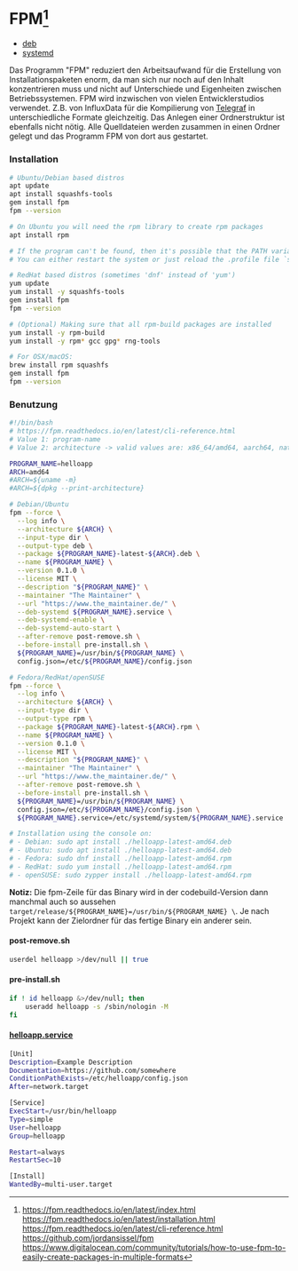 # FPM[^1]

- [deb](https://github.com/Tornado3P9/ProjektC/blob/doc/deb.md)
- [systemd](https://github.com/Tornado3P9/ProjektC/blob/doc/systemd.md)

Das Programm "FPM" reduziert den Arbeitsaufwand für die Erstellung von Installationspaketen enorm, da man sich nur noch auf den Inhalt konzentrieren muss und nicht auf Unterschiede und Eigenheiten zwischen Betriebssystemen.
FPM wird inzwischen von vielen Entwicklerstudios verwendet. Z.B. von InfluxData für die Kompilierung von [Telegraf](https://github.com/influxdata/telegraf/blob/577c0462b8a0c0f98e822672091d9cf6916427d9/Makefile) in unterschiedliche Formate gleichzeitig.
Das Anlegen einer Ordnerstruktur ist ebenfalls nicht nötig. Alle Quelldateien werden zusammen in einen Ordner gelegt und das Programm FPM von dort aus gestartet.

### Installation

```bash
# Ubuntu/Debian based distros
apt update
apt install squashfs-tools
gem install fpm
fpm --version

# On Ubuntu you will need the rpm library to create rpm packages
apt install rpm

# If the program can't be found, then it's possible that the PATH variable just hasn't been updated yet. See `echo $PATH`
# You can either restart the system or just reload the .profile file `source ~/.profile`
```

```bash
# RedHat based distros (sometimes 'dnf' instead of 'yum')
yum update
yum install -y squashfs-tools
gem install fpm
fpm --version

# (Optional) Making sure that all rpm-build packages are installed
yum install -y rpm-build
yum install -y rpm* gcc gpg* rng-tools
```

```bash
# For OSX/macOS:
brew install rpm squashfs
gem install fpm
fpm --version
```

### Benutzung
```bash
#!/bin/bash
# https://fpm.readthedocs.io/en/latest/cli-reference.html
# Value 1: program-name
# Value 2: architecture -> valid values are: x86_64/amd64, aarch64, native (current architecture), all/noarch/any

PROGRAM_NAME=helloapp
ARCH=amd64
#ARCH=${uname -m}
#ARCH=${dpkg --print-architecture}

# Debian/Ubuntu
fpm --force \
  --log info \
  --architecture ${ARCH} \
  --input-type dir \
  --output-type deb \
  --package ${PROGRAM_NAME}-latest-${ARCH}.deb \
  --name ${PROGRAM_NAME} \
  --version 0.1.0 \
  --license MIT \
  --description "${PROGRAM_NAME}" \
  --maintainer "The Maintainer" \
  --url "https://www.the_maintainer.de/" \
  --deb-systemd ${PROGRAM_NAME}.service \
  --deb-systemd-enable \
  --deb-systemd-auto-start \
  --after-remove post-remove.sh \
  --before-install pre-install.sh \
  ${PROGRAM_NAME}=/usr/bin/${PROGRAM_NAME} \
  config.json=/etc/${PROGRAM_NAME}/config.json

# Fedora/RedHat/openSUSE
fpm --force \
  --log info \
  --architecture ${ARCH} \
  --input-type dir \
  --output-type rpm \
  --package ${PROGRAM_NAME}-latest-${ARCH}.rpm \
  --name ${PROGRAM_NAME} \
  --version 0.1.0 \
  --license MIT \
  --description "${PROGRAM_NAME}" \
  --maintainer "The Maintainer" \
  --url "https://www.the_maintainer.de/" \
  --after-remove post-remove.sh \
  --before-install pre-install.sh \
  ${PROGRAM_NAME}=/usr/bin/${PROGRAM_NAME} \
  config.json=/etc/${PROGRAM_NAME}/config.json \
  ${PROGRAM_NAME}.service=/etc/systemd/system/${PROGRAM_NAME}.service

# Installation using the console on:
# - Debian: sudo apt install ./helloapp-latest-amd64.deb
# - Ubuntu: sudo apt install ./helloapp-latest-amd64.deb
# - Fedora: sudo dnf install ./helloapp-latest-amd64.rpm
# - RedHat: sudo yum install ./helloapp-latest-amd64.rpm
# - openSUSE: sudo zypper install ./helloapp-latest-amd64.rpm
```
**Notiz:** Die fpm-Zeile für das Binary wird in der codebuild-Version dann manchmal auch so aussehen `target/release/${PROGRAM_NAME}=/usr/bin/${PROGRAM_NAME} \`. Je nach Projekt kann der Zielordner für das fertige Binary ein anderer sein.

#### post-remove.sh
```bash
userdel helloapp >/dev/null || true
```

#### pre-install.sh
```bash
if ! id helloapp &>/dev/null; then
    useradd helloapp -s /sbin/nologin -M
fi
```

#### [helloapp.service](https://github.com/mbHAW/ProjektC/blob/doc/systemd.md)
```bash
[Unit]
Description=Example Description
Documentation=https://github.com/somewhere
ConditionPathExists=/etc/helloapp/config.json
After=network.target

[Service]
ExecStart=/usr/bin/helloapp
Type=simple
User=helloapp
Group=helloapp

Restart=always
RestartSec=10

[Install]
WantedBy=multi-user.target
```

[^1]: https://fpm.readthedocs.io/en/latest/index.html  
https://fpm.readthedocs.io/en/latest/installation.html  
https://fpm.readthedocs.io/en/latest/cli-reference.html  
https://github.com/jordansissel/fpm  
https://www.digitalocean.com/community/tutorials/how-to-use-fpm-to-easily-create-packages-in-multiple-formats  

